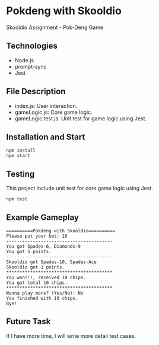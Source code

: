 # Pokdeng with Skooldio
Skooldio Assignment - Pok-Deng Game

## Technologies
- Node.js
- prompt-sync
- Jest

## File Description
- index.js: User interaction.
- gameLogic.js: Core game logic.
- gameLogic.test.js: Unit test for game logic using Jest.

## Installation and Start
```
npm install
npm start
```

## Testing
This project include unit test for core game logic using Jest.

```
npm test
```

## Example Gameplay
```
==========Pokdeng with Skooldio==========
Please put your bet: 10
----------------------------------------
You got Spades-6, Diamonds-9
You got 5 points.
----------------------------------------
Skooldio got Spades-10, Spades-Ace
Skooldio got 1 points.
****************************************
You won!!!, received 10 chips.
You got total 10 chips.
****************************************
Wanna play more? (Yes/No): No
You finished with 10 chips.
Bye!
```
## Future Task
If I have more time, I will write more detail test cases.